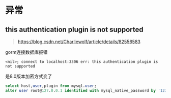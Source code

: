 # 异常

## this authentication plugin is not supported

> https://blog.csdn.net/Charliewolf/article/details/82556583  

gorm连接数据库报错
```log
<nil>; connect to localhost:3306 err: this authentication plugin is not supported
```

是8.0版本加密方式变了

```sql
select host,user,plugin from mysql.user;
alter user root@127.0.0.1 identified with mysql_native_password by '123456';
```


